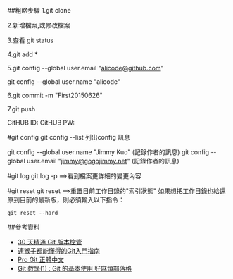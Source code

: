 ##粗略步驟
1.git clone

2.新增檔案,或修改檔案

3.查看 git status

4.git add *

5.git config --global user.email "alicode@github.com"

  git config --global user.name  "alicode"

6.git commit -m "First20150626"

7.git push 

GitHUB ID:
GitHUB PW:

#git config
git config --list   列出config 訊息

git config --global user.name "Jimmy Kuo" (記錄作者的訊息)
git config --global user.email "jimmy@gogojimmy.net" (記錄作者的訊息)

#git log
git log -p    ==>看到檔案更詳細的變更內容

#git reset
git reset     ==>重置目前工作目錄的"索引狀態"
如果想把工作目錄也給還原到目前的最新版，則必須輸入以下指令：
```
git reset --hard
```

##參考資料
- [30 天精通 Git 版本控管](https://github.com/doggy8088/Learn-Git-in-30-days)
- [連猴子都能懂得的Git入門指南](http://backlogtool.com/git-guide/tw/)
- [Pro Git 正體中文](http://git-scm.com/book/zh-tw/v1)
- [Git 教學(1) : Git 的基本使用 好麻煩部落格](http://gogojimmy.net/2012/01/17/how-to-use-git-1-git-basic/)
